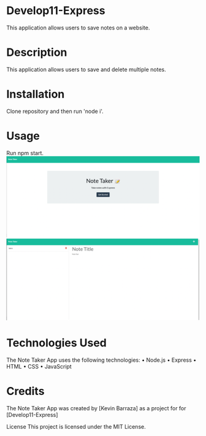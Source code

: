 # Develop11-Express
This application allows users to save notes on a website.

# Description
This application allows users to save and delete multiple notes.

# Installation
Clone repository and then run 'node i'.

# Usage
Run npm start.
![](notes2.png)
![](notes.png)

# Technologies Used
The Note Taker App uses the following technologies:
 • Node.js
 • Express
 • HTML
 • CSS
 • JavaScript
# Credits
The Note Taker App was created by [Kevin Barraza] as a project for for [Develop11-Express]

License
This project is licensed under the MIT License.